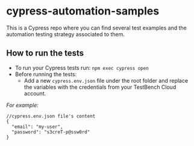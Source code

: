 # cypress-automation-samples

This is a Cypress repo where you can find several test examples and the automation testing strategy associated to them.

## How to run the tests

- To run your Cypress tests run: `npm exec cypress open`
- Before running the tests:
  - Add a new `cypress.env.json` file under the root folder and replace the variables with the credentials from your TestBench Cloud account.

_For example:_

```
//cypress.env.json file's content
{
  "email": "my-user",
  "password": "s3creT-p@ssw0rd"
}
```
